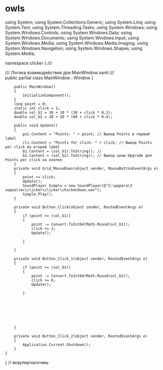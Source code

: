 # owls
using System;
using System.Collections.Generic;
using System.Linq;
using System.Text;
using System.Threading.Tasks;
using System.Windows;
using System.Windows.Controls;
using System.Windows.Data;
using System.Windows.Documents;
using System.Windows.Input;
using System.Windows.Media;
using System.Windows.Media.Imaging;
using System.Windows.Navigation;
using System.Windows.Shapes;
using System.Media;

namespace clicker
{
    /// <summary>
    /// Логика взаимодействия для MainWindow.xaml
    /// </summary>
    public partial class MainWindow : Window
    {
       
        public MainWindow()
        {
            InitializeComponent();
        }
        long point = 0;
        static int click = 1;
        double sol_b1 = 10 + 10 * (30 + click * 0.2);
        double sol_b2 = 20 + 20 * (60 + click * 0.4);

        public void Update()
        {
            poi.Content = "Points: " + point; // Вывод Points в первый label
            cli.Content = "Points for click: " + click; // Вывод Points per click во второй label
            b1.Content = (sol_b1).ToString(); //
            b2.Content = (sol_b2).ToString(); // Вывод цены Upgrade для Points per click на кнопке 
        }
        private void Grid_MouseDown(object sender, MouseButtonEventArgs e)
        {
            point += click;
            Update();
            SoundPlayer Simple = new SoundPlayer(@"Z:\шарага\3 ходка\тис\clicker\clicker\chickendown.wav");
            Simple.Play();
        }

        private void Button_Click(object sender, RoutedEventArgs e)
        {
            if (point >= (sol_b1))
            {
                point -= Convert.ToInt64(Math.Round(sol_b1));
                click += 3;
                Update();

            }

        }

        private void Button_Click_1(object sender, RoutedEventArgs e)
        {
            if (point >= (sol_b1))
            {
                point -= Convert.ToInt64(Math.Round(sol_b2));
                click += 6;
                Update();

            }



           



        }

        private void Button_Click_2(object sender, RoutedEventArgs e)
        {
            Application.Current.Shutdown();
        }
    }
}
// вкаупирчалочмы 

        
                   
      
   
    
   

